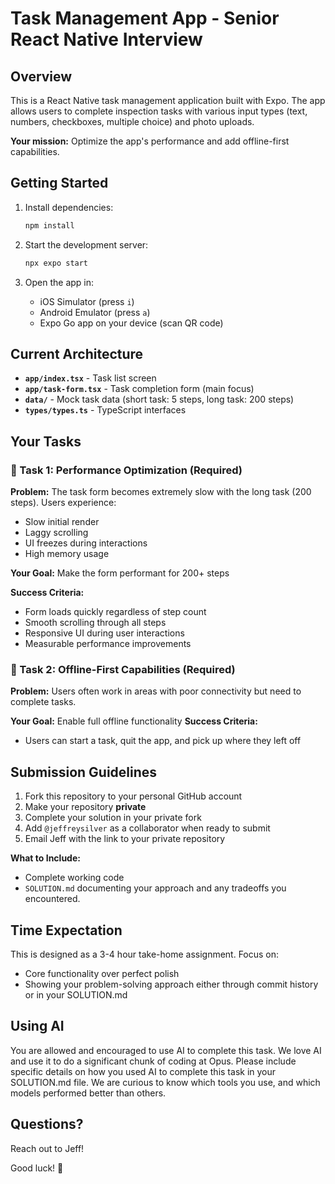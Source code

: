 # Task Management App - Senior React Native Interview

## Overview

This is a React Native task management application built with Expo. The app allows users to complete inspection tasks with various input types (text, numbers, checkboxes, multiple choice) and photo uploads.

**Your mission:** Optimize the app's performance and add offline-first capabilities.

## Getting Started

1. Install dependencies:
   ```bash
   npm install
   ```

2. Start the development server:
   ```bash
   npx expo start
   ```

3. Open the app in:
   - iOS Simulator (press `i`)
   - Android Emulator (press `a`)
   - Expo Go app on your device (scan QR code)

## Current Architecture

- **`app/index.tsx`** - Task list screen
- **`app/task-form.tsx`** - Task completion form (main focus)
- **`data/`** - Mock task data (short task: 5 steps, long task: 200 steps)
- **`types/types.ts`** - TypeScript interfaces

## Your Tasks

### 🚀 Task 1: Performance Optimization (Required)

**Problem:** The task form becomes extremely slow with the long task (200 steps). Users experience:
- Slow initial render
- Laggy scrolling
- UI freezes during interactions
- High memory usage

**Your Goal:** Make the form performant for 200+ steps

**Success Criteria:**
- Form loads quickly regardless of step count
- Smooth scrolling through all steps
- Responsive UI during user interactions
- Measurable performance improvements

### 📱 Task 2: Offline-First Capabilities (Required)

**Problem:** Users often work in areas with poor connectivity but need to complete tasks.

**Your Goal:** Enable full offline functionality
**Success Criteria:**
- Users can start a task, quit the app, and pick up where they left off

## Submission Guidelines
1. Fork this repository to your personal GitHub account
2. Make your repository **private**
3. Complete your solution in your private fork
4. Add `@jeffreysilver` as a collaborator when ready to submit
5. Email Jeff with the link to your private repository


**What to Include:**
- Complete working code
- `SOLUTION.md` documenting your approach and any tradeoffs you encountered.

## Time Expectation

This is designed as a 3-4 hour take-home assignment. Focus on:
- Core functionality over perfect polish
- Showing your problem-solving approach either through commit history or in your SOLUTION.md

## Using AI
You are allowed and encouraged to use AI to complete this task. We love AI and use it to do a significant chunk of coding at Opus. Please include specific details on how you used AI to complete this task in your SOLUTION.md file. We are curious to know which tools you use, and which models performed better than others.

## Questions?
Reach out to Jeff!

Good luck! 🚀
